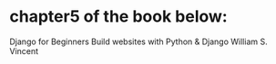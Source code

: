 # chapter5 of the book below:

Django for Beginners
Build websites with Python & Django
William S. Vincent

